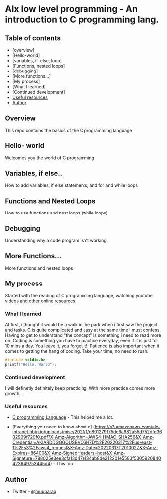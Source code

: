 # Alx low level programming - An introduction to C programming lang.



## Table of contents

  - [overview]
  - [Hello-world]
  - [variables, if..else, loop]
  - [Functions, nested loops]
  - [debugging]
  - [More functions...]
  - [My process]
  - [What I learned]
  - [Continued development]
  - [Useful resources](#useful-resources)
  - [Author](#author)



## Overview
This repo contains the basics of the C programming language

## Hello- world
Welcomes you the world of C programming

## Variables, if else..
How to add variables, if else statements, and for and while loops

## Functions and Nested Loops
How to use functions and nest loops (while loops)

## Debugging
Understanding why a code program isn't working.

## More Functions...
More functions and nested loops


## My process
Started with the reading of C programming language, watching youtube videos and other online resources. 




### What I learned

At first, i thought it would be a walk in the park when i first saw the project and tasks. C is quite complicated and easy at the same time i must confess. Having to get to understand "the concept" is something i need to read more on. Coding is something you have to practice everyday, even if it is just for 10 mins a day. You leave it, you forget it!. Patience is also important when it comes to getting the hang of coding. Take your time, no need to rush.



```c
#include <stdio.h>
printf("Hello, World");
```


### Continued development

I will definetly definitely keep practicing. With more practice comes more growth.


### Useful resources

- [C programming Language](https://www.youtube.com/watch?v=de2Hsvxaf8M) - This helped me a lot.

- [Everything you need to know about c] (https://s3.amazonaws.com/alx-intranet.hbtn.io/uploads/misc/2021/1/d801279f75de6a982a55d752dfd3632909f720f0.pdf?X-Amz-Algorithm=AWS4-HMAC-SHA256&X-Amz-Credential=AKIARDDGGGOUSBVO6H7D%2F20220317%2Fus-east-1%2Fs3%2Faws4_request&X-Amz-Date=20220317T201002Z&X-Amz-Expires=86400&X-Amz-SignedHeaders=host&X-Amz-Signature=788025e3ee3cfa13d47e134ab8de212201e5583f5305920840423649753445d4) - This too


## Author

- Twitter - [@muubaraq](https://www.twitter.com/muubaraq)

